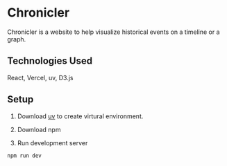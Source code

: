 # Chronicler

Chronicler is a website to help visualize historical events on a timeline or a graph. 

## Technologies Used

React, Vercel, uv, D3.js

## Setup

1. Download [uv](https://github.com/astral-sh/uv) to create virtural environment.

2. Download npm 

3. Run development server

```bash
npm run dev
```